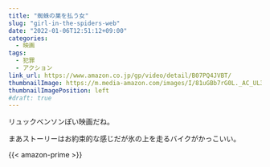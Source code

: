 ```yaml
---
title: "蜘蛛の巣を払う女"
slug: "girl-in-the-spiders-web"
date: "2022-01-06T12:51:12+09:00"
categories:
  - 映画
tags:
  - 犯罪
  - アクション
link_url: https://www.amazon.co.jp/gp/video/detail/B07PQ4JVBT/
thumbnailImage: https://m.media-amazon.com/images/I/81uGBb7rG0L._AC_UL320_.jpg
thumbnailImagePosition: left
#draft: true
---
```

リュックベンソンぽい映画だね。
<!--more-->
まあストーリーはお約束的な感じだが氷の上を走るバイクがかっこいい。

{{< amazon-prime >}}
